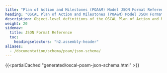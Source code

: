 ```yaml
---
title: "Plan of Action and Milestones (POA&M) Model JSON Format Reference"
heading: "OSCAL Plan of Action and Milestones (POA&M) Model JSON Format Reference"
description: Object-level definitions of the OSCAL Plan of Action and Milestones (POA&M) model JSON format.
weight: 20
sidenav:
  title: JSON Format Reference
  toc:
    headingselectors: "h2.assembly-header"
aliases:
  - /documentation/schema/poam/json-schema/
---
```


{{<partialCached "generated/oscal-poam-json-schema.html" >}}

